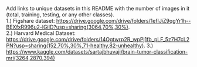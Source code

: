 Add links to unique datasets in this README with the number of images in it (total, training, testing, or any other classes).  
1.) Figshare dataset: https://drive.google.com/drive/folders/1efIJiZ9qgYr1h--BEXfxR996u2-lGiID?usp=sharing(3064,70%,30%).  
2.) Harvard Medical Dataset: https://drive.google.com/drive/folders/14Ogtwrp2R_wpPj1fb_pLF_5z7H7cL2PN?usp=sharing(152,70%,30%,71-healthy,82-unhealthy).
3.) https://www.kaggle.com/datasets/sartajbhuvaji/brain-tumor-classification-mri(3264,2870,394)

